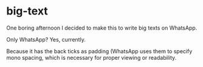# big-text
One boring afternoon I decided to make this to write big texts on WhatsApp. 

Only WhatsApp? Yes, currently.

Because it has the back ticks as padding (WhatsApp uses them to specify mono spacing, which is necessary for proper viewing or readability.
